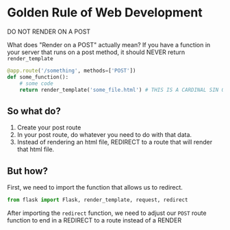 # Golden Rule of Web Development
DO NOT RENDER ON A POST

What does "Render on a POST" actually mean? If you have a function in your server that runs on a post method, it should NEVER return `render_template`

```py
@app.route('/something', methods=['POST'])
def some_function():
    # some code
    return render_template('some_file.html') # THIS IS A CARDINAL SIN OF WEB DEVELOPMENT
```

## So what do?

1. Create your post route
2. In your post route, do whatever you need to do with that data.
3. Instead of rendering an html file, REDIRECT to a route that will render that html file.

## But how?

First, we need to import the function that allows us to redirect.

```py
from flask import Flask, render_template, request, redirect
```

After importing the `redirect` function, we need to adjust our `POST` route function to end in a REDIRECT to a route instead of a RENDER

```py

```